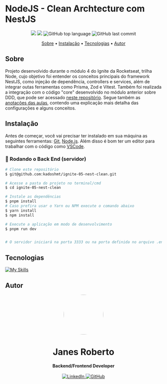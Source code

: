 # NodeJS - Clean Archtecture com NestJS

<p align="center">
  <img src="https://img.shields.io/static/v1?label=nodejs&message=ddd&color=blueviolet&style=for-the-badge"/>
  <img src="https://img.shields.io/github/license/kadoshmt/ignite-05-nest-clean?color=blueviolet&logo=License&style=for-the-badge"/>
  <img alt="GitHub top language" src="https://img.shields.io/github/languages/top/kadoshmt/ignite-05-nest-clean?color=blueviolet&logo=TypeScript&logoColor=white&style=for-the-badge">
  <img alt="GitHub last commit" src="https://img.shields.io/github/last-commit/kadoshmt/ignite-05-nest-clean?color=blueviolet&style=for-the-badge">
</p>

<p align="center">
  <a href="#sobre">Sobre</a> •  
  <a href="#instalação">Instalação</a> •
  <a href="#tecnologias">Tecnologias</a> •
  <a href="#autor">Autor</a>  
</p>

## Sobre

Projeto desenvolvido durante o módulo 4 do Ignite da Rocketseat, trilha Node, cujo objetivo foi entender os conceitos principais do framework NestJS, como injeção de dependência, controllers e services, além de integrar outas ferramentas como Prisma, Zod e Vitest. Também foi realizada a integração com o código "core" desenvolvido no módulo anterior sobre DDD, que pode ser acessado <a href="https://github.com/kadoshmt/ignite-nodejs-04-clean-ddd">neste repositório</a>. Segue também as <a href="https://wiggly-metal-807.notion.site/API-REST-NESTJS-Rocketseat-dbe37095f8f24c3da8aadf771ee14e2a">anotações das aulas</a>, contendo uma explicação mais detalha das configurações e alguns conceitos.


## Instalação

Antes de começar, você vai precisar ter instalado em sua máquina as seguintes ferramentas:
[Git](https://git-scm.com), [Node.js](https://nodejs.org/en/).
Além disso é bom ter um editor para trabalhar com o código como [VSCode](https://code.visualstudio.com/).

### 🎲 Rodando o Back End (servidor)

```bash
# Clone este repositório
$ git@github.com:kadoshmt/ignite-05-nest-clean.git

# Acesse a pasta do projeto no terminal/cmd
$ cd ignite-05-nest-clean

# Instale as dependências
$ pnpm install
# Caso prefira usar o Yarn ou NPM execute o comando abaixo
$ yarn install
$ npm install

# Execute a aplicação em modo de desenvolvimento
$ pnpm run dev


# O servidor iniciará na porta 3333 ou na porta definida no arquivo .env na variável PORT - acesse <http://localhost:3333>
```

## Tecnologias

[![My Skills](https://skillicons.dev/icons?i=nodejs,ts,postgres,docker,nestjs,vite,prisma&perline=10&theme=dark)](https://skillicons.dev)

## Autor

<div align="center">
<img src="https://avatars.githubusercontent.com/u/989544?v=4" width="128" style="border-radius: 50%;"/>
<h1>Janes Roberto</h1>
<strong>Backend/Frontend Developer</strong>
<br/>
<br/>

<a href="https://www.linkedin.com/in/janes-roberto-da-costa/" target="_blank">
<img alt="LinkedIn" src="https://img.shields.io/badge/linkedin-%230077B5.svg?style=for-the-badge&logo=linkedin&logoColor=white"/>
</a>

<a href="https://github.com/kadoshmt" target="_blank">
<img alt="GitHub" src="https://img.shields.io/badge/github-%23121011.svg?style=for-the-badge&logo=github&logoColor=white"/>
</a>
<br/>
<br/>
</div>